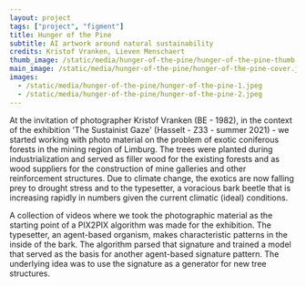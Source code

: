 ```yaml
---
layout: project
tags: ["project", "figment"]
title: Hunger of the Pine
subtitle: AI artwork around natural sustainability
credits: Kristof Vranken, Lieven Menschaert
thumb_image: /static/media/hunger-of-the-pine/hunger-of-the-pine-thumb.jpeg
main_image: /static/media/hunger-of-the-pine/hunger-of-the-pine-cover.jpeg
images:
  - /static/media/hunger-of-the-pine/hunger-of-the-pine-1.jpeg
  - /static/media/hunger-of-the-pine/hunger-of-the-pine-2.jpeg
---
```


At the invitation of photographer Kristof Vranken (BE - 1982), in the context of the exhibition 'The Sustainist Gaze' (Hasselt - Z33 - summer 2021) - we started working with photo material on the problem of exotic coniferous forests in the mining region of Limburg. The trees were planted during industrialization and served as filler wood for the existing forests and as wood suppliers for the construction of mine galleries and other reinforcement structures. Due to climate change, the exotics are now falling prey to drought stress and to the typesetter, a voracious bark beetle that is increasing rapidly in numbers given the current climatic (ideal) conditions.

A collection of videos where we took the photographic material as the starting point of a PIX2PIX algorithm was made for the exhibition. The typesetter, an agent-based organism, makes characteristic patterns in the inside of the bark. The algorithm parsed that signature and trained a model that served as the basis for another agent-based signature pattern. The underlying idea was to use the signature as a generator for new tree structures.
